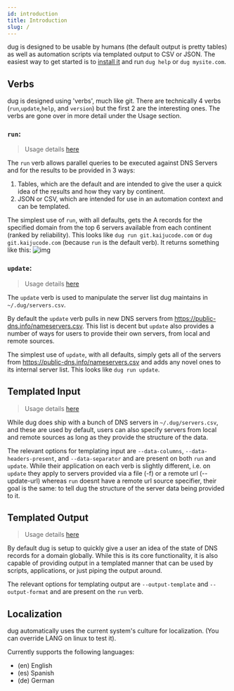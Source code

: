 ```yaml
---
id: introduction
title: Introduction
slug: /
---
```


dug is designed to be usable by humans (the default output is pretty tables) as well as automation scripts via templated output to CSV or JSON. The easiest way to get started is to [install it](./install) and run `dug help` or `dug mysite.com`.

## Verbs

dug is designed using 'verbs', much like git. There are technically 4 verbs (`run`,`update`,`help`, and `version`) but the first 2 are the interesting ones. The verbs are gone over in more detail under the Usage section.

### `run`:
> Usage details [here](./run)

The `run` verb allows parallel queries to be executed against DNS Servers and for the results to be provided in 3 ways:
1. Tables, which are the default and are intended to give the user a quick idea of the results and how they vary by continent.
2. JSON or CSV, which are intended for use in an automation context and can be templated.

The simplest use of `run`, with all defaults, gets the A records for the specified domain from the top 6 servers available from each continent (ranked by reliability). This looks like `dug run git.kaijucode.com` or `dug git.kaijucode.com` (because `run` is the default verb). It returns something like this:
![img](../static/img/docs/dug_default_run.png)

### `update`:
> Usage details [here](./update)

The `update` verb is used to manipulate the server list dug maintains in `~/.dug/servers.csv`.

By default the `update` verb pulls in new DNS servers from https://public-dns.info/nameservers.csv. This list is decent but `update` also provides a number of ways for users to provide their own servers, from local and remote sources.

The simplest use of `update`, with all defaults, simply gets all of the servers from https://public-dns.info/nameservers.csv and adds any novel ones to its internal server list. This looks like `dug run update`.

## Templated Input
> Usage details [here](./templated_input)

While dug does ship with a bunch of DNS servers in `~/.dug/servers.csv`, and these are used by default, users can also specify servers from local and remote sources as long as they provide the structure of the data.

The relevant options for templating input are `--data-columns`, `--data-headers-present`, and `--data-separator` and are present on both `run` and `update`. While their application on each verb is slightly different, i.e. on `update` they apply to servers provided via a file (-f) or a remote url (--update-url) whereas `run` doesnt have a remote url source specifier, their goal is the same: to tell dug the structure of the server data being provided to it.

## Templated Output
> Usage details [here](./templated_output)

By default dug is setup to quickly give a user an idea of the state of DNS records for a domain globally. While this is its core functionality, it is also capable of providing output in a templated manner that can be used by scripts, applications, or just piping the output around.

The relevant options for templating output are `--output-template` and `--output-format` and are present on the `run` verb.

## Localization
dug automatically uses the current system's culture for localization. (You can override LANG on linux to test it).

Currently supports the following languages:
- (en) English
- (es) Spanish
- (de) German
